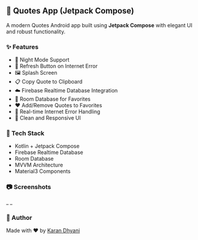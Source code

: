 ## 📱 Quotes App (Jetpack Compose)

A modern Quotes Android app built using **Jetpack Compose** with elegant UI and robust functionality.

### ✨ Features

- 🌙 Night Mode Support
- 🔁 Refresh Button on Internet Error
- 🖼️ Splash Screen
- 📋 Copy Quote to Clipboard
- ☁️ Firebase Realtime Database Integration
- 🧠 Room Database for Favorites
- ❤️ Add/Remove Quotes to Favorites
- 🔄 Real-time Internet Error Handling
- 📱 Clean and Responsive UI

### 🔧 Tech Stack

- Kotlin + Jetpack Compose
- Firebase Realtime Database
- Room Database
- MVVM Architecture
- Material3 Components

### 📷 Screenshots

_  _

### 🔗 Author

Made with ❤️ by [Karan Dhyani](https://github.com/kdhyani200)
